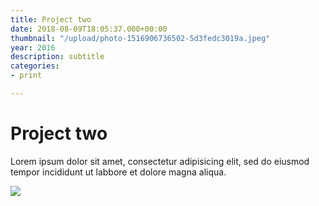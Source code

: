 ```yaml
---
title: Project two
date: 2018-08-09T18:05:37.000+00:00
thumbnail: "/upload/photo-1516906736502-5d3fedc3019a.jpeg"
year: 2016
description: subtitle
categories:
- print

---
```

# Project two

Lorem ipsum dolor sit amet, consectetur adipisicing elit, sed do eiusmod tempor incididunt ut labbore et dolore magna aliqua.

![](/upload/photo-1516906736502-5d3fedc3019a.jpeg)
